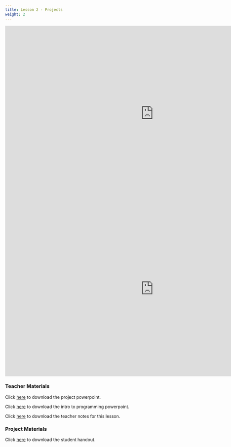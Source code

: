 ```yaml
---
title: Lesson 2 - Projects
weight: 2
---
```

<iframe src="https://docs.google.com/presentation/d/e/2PACX-1vRAI1AiIDY4oVpA6KkvbhXl_KjrOBYZbjhNBD38ZBAenb61-2Yi55m7phBP9EK3M58_JZkdiBeONLvx/embed?start=false&loop=false&delayms=3000" frameborder="0" width="960" height="569" allowfullscreen="true" mozallowfullscreen="true" webkitallowfullscreen="true"></iframe>

<iframe src="https://docs.google.com/presentation/d/e/2PACX-1vRAI1AiIDY4oVpA6KkvbhXl_KjrOBYZbjhNBD38ZBAenb61-2Yi55m7phBP9EK3M58_JZkdiBeONLvx/embed?start=false&loop=false&delayms=3000" frameborder="0" width="960" height="569" allowfullscreen="true" mozallowfullscreen="true" webkitallowfullscreen="true"></iframe>

### Teacher Materials

Click <a href="https://docs.google.com/presentation/d/15pTHAGk7MSFSqhvuszLg6qlGlpSGNl83LdwoOPBK0gM/edit?usp=sharing" target="_blank">here</a> to download the project powerpoint.

Click <a href="https://docs.google.com/presentation/d/1v_PxFnBJGHQjV7S0x5a9X86yHjCdVooYyfWJ0bk3ulc/edit?usp=sharing" target="_blank">here</a> to download the intro to programming powerpoint.

Click <a href="https://docs.google.com/document/d/1tGJmM-bmdItr4sJeu9yyIwCk6s3_DH35CzWKvR7X4FE/edit?usp=sharing" target="_blank">here</a> to download the teacher notes for this lesson.

### Project Materials

Click <a href="https://docs.google.com/document/d/1arjMOjgZp-hpmALgp3fMKwl-5S9ePsEsIxC0i0L4LCU/edit?usp=sharing" target="_blank">here</a> to download the student handout.
